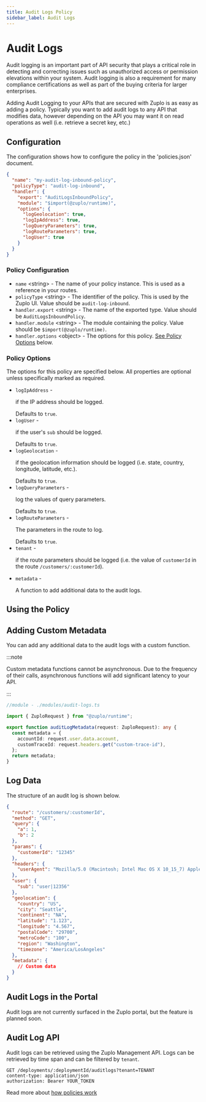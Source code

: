 ```yaml
---
title: Audit Logs Policy
sidebar_label: Audit Logs
---
```


<!-- WARNING: This document is generated. DO NOT EDIT BY HAND -->

# Audit Logs






<!-- start: intro.md -->
Audit logging is an important part of API security that plays a critical role in detecting and correcting issues such as unauthorized access or permission elevations within your system. Audit logging is also a requirement for many compliance certifications as well as part of the buying criteria for larger enterprises.

Adding Audit Logging to your APIs that are secured with Zuplo is as easy as adding a policy. Typically you want to add audit logs to any API that modifies data, however depending on the API you may want it on read operations as well (i.e. retrieve a secret key, etc.)

<!-- end: intro.md -->

<PolicyStatus isBeta={false} isPaidAddOn={true} />



## Configuration 

The configuration shows how to configure the policy in the 'policies.json' document.

```json title="config/policies.json"
{
  "name": "my-audit-log-inbound-policy",
  "policyType": "audit-log-inbound",
  "handler": {
    "export": "AuditLogsInboundPolicy",
    "module": "$import(@zuplo/runtime)",
    "options": {
      "logGeolocation": true,
      "logIpAddress": true,
      "logQueryParameters": true,
      "logRouteParameters": true,
      "logUser": true
    }
  }
}
```

<div className="policy-options">
<div><h3 class="anchor anchorWithStickyNavbar_node_modules-@docusaurus-theme-classic-lib-theme-Heading-styles-module" id="policy-configuration">Policy Configuration<a href="#policy-configuration" class="hash-link" aria-label="Direct link to Policy Configuration" title="Direct link to Policy Configuration">​</a></h3><ul><li><code>name</code> <span class="type-option">&lt;string&gt;</span> - The name of your policy instance. This is used as a reference in your routes.</li><li><code>policyType</code> <span class="type-option">&lt;string&gt;</span> - The identifier of the policy. This is used by the Zuplo UI. Value should be <code>audit-log-inbound</code>.</li><li><code>handler.export</code> <span class="type-option">&lt;string&gt;</span> - The name of the exported type. Value should be <code>AuditLogsInboundPolicy</code>.</li><li><code>handler.module</code> <span class="type-option">&lt;string&gt;</span> - The module containing the policy. Value should be <code>$import(@zuplo/runtime)</code>.</li><li><code>handler.options</code> <span class="type-option">&lt;object&gt;</span> - The options for this policy. <a href="#policy-options">See Policy Options</a> below.</li></ul><h3 class="anchor anchorWithStickyNavbar_node_modules-@docusaurus-theme-classic-lib-theme-Heading-styles-module" id="policy-options">Policy Options<a href="#policy-options" class="hash-link" aria-label="Direct link to Policy Options" title="Direct link to Policy Options">​</a></h3><p>The options for this policy are specified below. All properties are optional unless specifically marked as required.</p><ul><li><code>logIpAddress</code> - <div><p>if the IP address should be logged.</p></div><span class="default-value"> Defaults to <code>true</code>.</span></li><li><code>logUser</code> - <div><p>if the user's <code>sub</code> should be logged.</p></div><span class="default-value"> Defaults to <code>true</code>.</span></li><li><code>logGeolocation</code> - <div><p>if the geolocation information should be logged (i.e. state, country, longitude, latitude, etc.).</p></div><span class="default-value"> Defaults to <code>true</code>.</span></li><li><code>logQueryParameters</code> - <div><p>log the values of query parameters.</p></div><span class="default-value"> Defaults to <code>true</code>.</span></li><li><code>logRouteParameters</code> - <div><p>The parameters in the route to log.</p></div><span class="default-value"> Defaults to <code>true</code>.</span></li><li><code>tenant</code> - <div><p>if the route parameters should be logged (i.e. the value of <code>customerId</code> in the route <code>/customers/:customerId</code>).</p></div></li><li><code>metadata</code> - <div><p>A function to add additional data to the audit logs.</p></div></li></ul></div>
</div>

## Using the Policy
<!-- start: doc.md -->
## Adding Custom Metadata

You can add any additional data to the audit logs with a custom function.

:::note

Custom metadata functions cannot be asynchronous. Due to the frequency of their
calls, asynchronous functions will add significant latency to your API.

:::

```ts
//module - ./modules/audit-logs.ts

import { ZuploRequest } from "@zuplo/runtime";

export function auditLogMetadata(request: ZuploRequest): any {
  const metadata = {
    accountId: request.user.data.account,
    customTraceId: request.headers.get("custom-trace-id"),
  };
  return metadata;
}
```

## Log Data

The structure of an audit log is shown below.

```json
{
  "route": "/customers/:customerId",
  "method": "GET",
  "query": {
    "a": 1,
    "b": 2
  },
  "params": {
    "customerId": "12345"
  },
  "headers": {
    "userAgent": "Mozilla/5.0 (Macintosh; Intel Mac OS X 10_15_7) AppleWebKit/537.36 (KHTML, like Gecko) Chrome/101.0.4951.41 Safari/537.36"
  },
  "user": {
    "sub": "user|12356"
  },
  "geolocation": {
    "country": "US",
    "city": "Seattle",
    "continent": "NA",
    "latitude": "1.123",
    "longitude": "4.567",
    "postalCode": "29700",
    "metroCode": "100",
    "region": "Washington",
    "timezone": "America/LosAngeles"
  },
  "metadata": {
    // Custom data
  }
}
```

## Audit Logs in the Portal

Audit logs are not currently surfaced in the Zuplo portal, but the feature is
planned soon.

## Audit Log API

Audit logs can be retrieved using the Zuplo Management API. Logs can be
retrieved by time span and can be filtered by `tenant`.

```http
GET /deployments/:deploymentId/auditlogs?tenant=TENANT
content-type: application/json
authorization: Bearer YOUR_TOKEN
```

<!-- end: doc.md -->

Read more about [how policies work](/docs/articles/policies)
